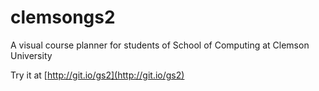 clemsongs2
==========

A visual course planner for students of School of Computing at Clemson University

Try it at [http://git.io/gs2](http://git.io/gs2)
